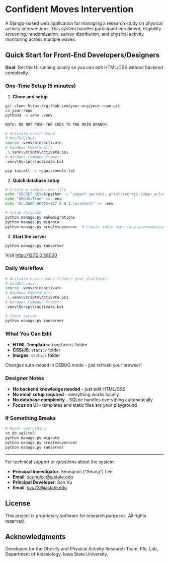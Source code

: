 # Confident Moves Intervention 

A Django-based web application for managing a research study on physical activity interventions. This system handles participant enrollment, eligibility screening, randomization, survey distribution, and physical activity monitoring across multiple waves.

## Quick Start for Front-End Developers/Designers

**Goal**: Get the UI running locally so you can edit HTML/CSS without backend complexity.

### One-Time Setup (5 minutes)

1) **Clone and setup**
```bash
git clone https://github.com/your-org/your-repo.git
cd your-repo
python3 -m venv .venv

NOTE: DO NOT PUSH THE CODE TO THE MAIN BRANCH

# Activate environment:
# macOS/Linux:
source .venv/bin/activate
# Windows PowerShell:
.\.venv\Scripts\Activate.ps1
# Windows Command Prompt:
.venv\Scripts\activate.bat

pip install -r requirements.txt
```

2) **Quick database setup**
```bash
# Create a simple .env file
echo "SECRET_KEY=$(python -c 'import secrets; print(secrets.token_urlsafe(50))')" > .env
echo "DEBUG=True" >> .env
echo "ALLOWED_HOSTS=127.0.0.1,localhost" >> .env

# Setup database
python manage.py makemigrations
python manage.py migrate
python manage.py createsuperuser  # Create admin user (any username/password)
```

3) **Start the server**
```bash
python manage.py runserver
```
Visit http://127.0.0.1:8000

### Daily Workflow

```bash
# Activate environment (choose your platform):
# macOS/Linux:
source .venv/bin/activate
# Windows PowerShell:
.\.venv\Scripts\Activate.ps1
# Windows Command Prompt:
.venv\Scripts\activate.bat

# Start server
python manage.py runserver
```

### What You Can Edit

- **HTML Templates**: `templates/` folder
- **CSS/JS**: `static/` folder  
- **Images**: `static/` folder

Changes auto-reload in DEBUG mode - just refresh your browser!

### Designer Notes

- **No backend knowledge needed** - just edit HTML/CSS
- **No email setup required** - everything works locally
- **No database complexity** - SQLite handles everything automatically
- **Focus on UI** - templates and static files are your playground

### If Something Breaks

```bash
# Reset everything
rm db.sqlite3
python manage.py migrate
python manage.py createsuperuser
python manage.py runserver
```

---

For technical support or questions about the system:
- **Principal Investigator**: Seungmin ("Seung") Lee
- **Email**: seunglee@iastate.edu
- **Principal Developer**: Son Vu
- **Email**: svu23@iastate.edu

## License

This project is proprietary software for research purposes. All rights reserved.

## Acknowledgments

Developed for the Obesity and Physical Activity Research Team, PAL Lab, Department of Kinesiology, Iowa State University.